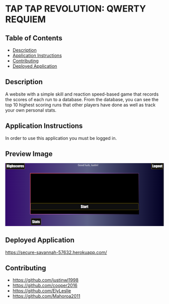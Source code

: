 # TAP TAP REVOLUTION: QWERTY REQUIEM

## Table of Contents
- [Description](#description)
- [Application Instructions](#application-instructions)
- [Contributing](#contributing)
- [Deployed Application](#deployed-application)

## Description

A website with a simple skill and reaction speed-based game that records the scores of each run to a database. From the database, you
can see the top 10 highest scoring runs that other players have done as well as track your own personal stats.

## Application Instructions

In order to use this application you must be logged in.

## Preview Image

![Website preview](/public/images/preview.png)

## Deployed Application

https://secure-savannah-57632.herokuapp.com/

## Contributing
* https://github.com/justinwl1998
* https://github.com/cooper2016
* https://github.com/ElyLeslie
* https://github.com/Mahoroa2011


